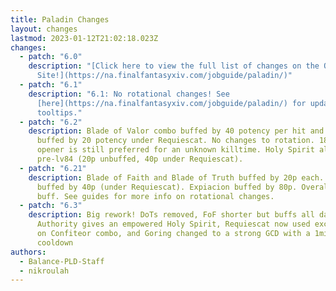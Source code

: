 ```yaml
---
title: Paladin Changes
layout: changes
lastmod: 2023-01-12T21:02:18.023Z
changes:
  - patch: "6.0"
    description: "[Click here to view the full list of changes on the Official
      Site!](https://na.finalfantasyxiv.com/jobguide/paladin/)"
  - patch: "6.1"
    description: "6.1: No rotational changes! See
      [here](https://na.finalfantasyxiv.com/jobguide/paladin/) for updated
      tooltips."
  - patch: "6.2"
    description: Blade of Valor combo buffed by 40 potency per hit and Holy Spirit
      buffed by 20 potency under Requiescat. No changes to rotation. 18s prepull
      opener is still preferred for an unknown killtime. Holy Spirit also buffed
      pre-lv84 (20p unbuffed, 40p under Requiescat).
  - patch: "6.21"
    description: Blade of Faith and Blade of Truth buffed by 20p each. Holy Spirit
      buffed by 40p (under Requiescat). Expiacion buffed by 80p. Overall a ~2.7%
      buff. See guides for more info on rotational changes.
  - patch: "6.3"
    description: Big rework! DoTs removed, FoF shorter but buffs all damage, Royal
      Authority gives an empowered Holy Spirit, Requiescat now used exclusively
      on Confiteor combo, and Goring changed to a strong GCD with a 1min
      cooldown
authors:
  - Balance-PLD-Staff
  - nikroulah
---
```

